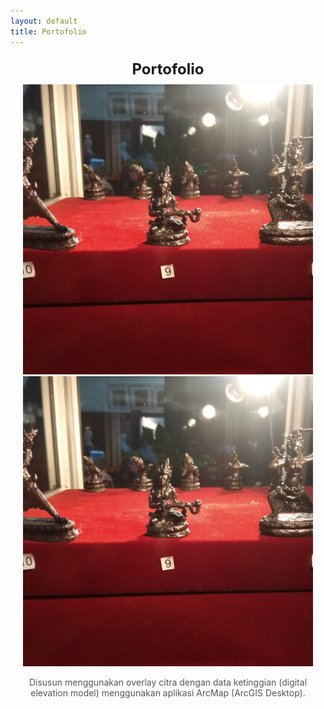 ```yaml
---
layout: default
title: Portofolio
---
```


<div class="image-container" style="text-align: center; margin: 20px;">
    <div class="title" style="font-size: 24px; font-weight: bold; margin-bottom: 10px;">
        Portofolio
    </div>
    <img src="/_portofolio/63328.jpg">
    <img src="_portofolio/63328.jpg" alt="Gambar Merapi" style="max-width: 100%; height: auto;">
    <p class="caption" style="font-size: 14px; color: #555;">
        Disusun menggunakan overlay citra dengan data ketinggian (digital elevation model) menggunakan aplikasi ArcMap (ArcGIS Desktop).
    </p>
</div>
